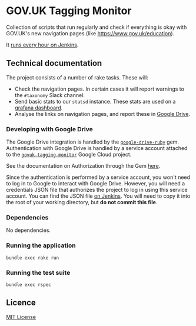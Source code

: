 # GOV.UK Tagging Monitor

Collection of scripts that run regularly and check if everything is okay with
GOV.UK's new navigation pages (like https://www.gov.uk/education).

It [runs every hour on Jenkins][jenkins].

[jenkins]: https://deploy.publishing.service.gov.uk/job/govuk-tagging-monitor/

## Technical documentation

The project consists of a number of rake tasks. These will:

- Check the navigation pages. In certain cases it will report warnings to
  the `#taxonomy` Slack channel.
- Send basic stats to our `statsd` instance. These stats are used on a
  [grafana dashboard][dashboard].
- Analyse the links on navigation pages, and report these in [Google Drive][google-drive].

[dashboard]: https://grafana.publishing.service.gov.uk/dashboard/db/tagging-dashboard
[google-drive]: https://drive.google.com/drive/folders/0B6ekrNZ58HKUc3BqT3NoblRfOUE

### Developing with Google Drive

The Google Drive integration is handled by the [`google-drive-ruby`][google-drive-ruby] gem.
Authentication with Google Drive is handled by a service account attached to the
[`govuk-tagging-monitor`][google-cloud] Google Cloud project.

See the documentation on Authorization through the Gem [here][auth-docs].

Since the authentication is performed by a service account, you won't need to log in to Google
to interact with Google Drive. However, you will need a credentials JSON file that authorizes
the project to log in using this service account. You can find the JSON file
[on Jenkins][auth-json]. You will need to copy it into the root of your working directory, but
**do not commit this file**.

[google-drive-ruby]: https://github.com/gimite/google-drive-ruby
[google-cloud]: https://console.cloud.google.com/home/dashboard?project=govuk-tagging-monitor
[auth-docs]: https://github.com/gimite/google-drive-ruby/blob/master/doc/authorization.md
[auth-json]: https://deploy.publishing.service.gov.uk/job/govuk_navigation_link_analysis/ws/govuk-tagging-monitor-2f614b9b92c2.json

### Dependencies

No dependencies.

### Running the application

```
bundle exec rake run
```

### Running the test suite

```
bundle exec rspec
```

## Licence

[MIT License](LICENSE)
